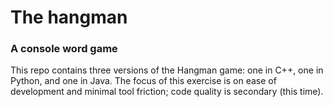 # The hangman

### A console word game

This repo contains three versions of the Hangman game: one in C++, one in Python, and one in Java.
The focus of this exercise is on ease of development and minimal tool friction; code quality is secondary (this time).
